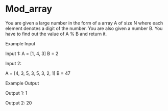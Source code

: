 # Mod_array

You are given a large number in the form of a array A of size N where each element denotes a digit of the number.
You are also given a number B. You have to find out the value of A % B and return it.

Example Input

Input 1:
A = [1, 4, 3] B = 2

Input 2:

A = [4, 3, 5, 3, 5, 3, 2, 1] B = 47


Example Output

Output 1:
1

Output 2:
20
